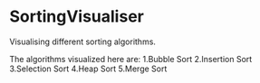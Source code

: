 # SortingVisualiser
Visualising different sorting algorithms.

The algorithms visualized here are:
1.Bubble Sort
2.Insertion Sort
3.Selection Sort
4.Heap Sort
5.Merge Sort
